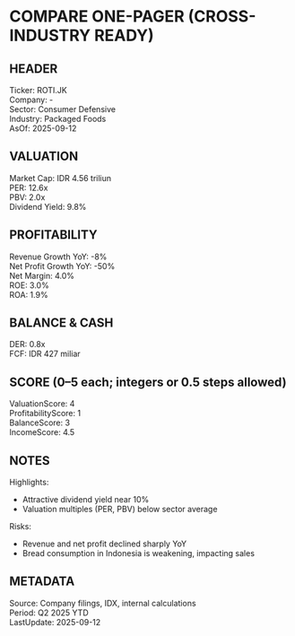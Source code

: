 # COMPARE ONE-PAGER (CROSS-INDUSTRY READY)

## HEADER
Ticker: ROTI.JK  
Company: -  
Sector: Consumer Defensive  
Industry: Packaged Foods  
AsOf: 2025-09-12

## VALUATION
Market Cap: IDR 4.56 triliun  
PER: 12.6x  
PBV: 2.0x  
Dividend Yield: 9.8%

## PROFITABILITY
Revenue Growth YoY: -8%  
Net Profit Growth YoY: -50%  
Net Margin: 4.0%  
ROE: 3.0%  
ROA: 1.9%

## BALANCE & CASH
DER: 0.8x  
FCF: IDR 427 miliar

## SCORE (0–5 each; integers or 0.5 steps allowed)
ValuationScore: 4  
ProfitabilityScore: 1  
BalanceScore: 3  
IncomeScore: 4.5  

## NOTES
Highlights:
- Attractive dividend yield near 10%
- Valuation multiples (PER, PBV) below sector average

Risks:
- Revenue and net profit declined sharply YoY
- Bread consumption in Indonesia is weakening, impacting sales

## METADATA
Source: Company filings, IDX, internal calculations  
Period: Q2 2025 YTD  
LastUpdate: 2025-09-12